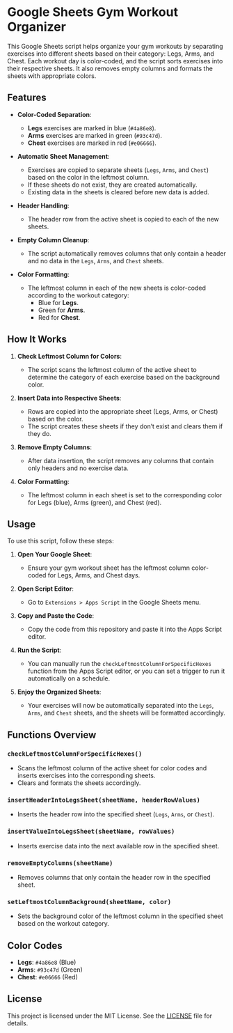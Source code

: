 # Google Sheets Gym Workout Organizer

This Google Sheets script helps organize your gym workouts by separating exercises into different sheets based on their category: Legs, Arms, and Chest. Each workout day is color-coded, and the script sorts exercises into their respective sheets. It also removes empty columns and formats the sheets with appropriate colors.

## Features

- **Color-Coded Separation**: 
  - **Legs** exercises are marked in blue (`#4a86e8`).
  - **Arms** exercises are marked in green (`#93c47d`).
  - **Chest** exercises are marked in red (`#e06666`).
  
- **Automatic Sheet Management**:
  - Exercises are copied to separate sheets (`Legs`, `Arms`, and `Chest`) based on the color in the leftmost column.
  - If these sheets do not exist, they are created automatically.
  - Existing data in the sheets is cleared before new data is added.
  
- **Header Handling**:
  - The header row from the active sheet is copied to each of the new sheets.
  
- **Empty Column Cleanup**:
  - The script automatically removes columns that only contain a header and no data in the `Legs`, `Arms`, and `Chest` sheets.

- **Color Formatting**:
  - The leftmost column in each of the new sheets is color-coded according to the workout category:
    - Blue for **Legs**.
    - Green for **Arms**.
    - Red for **Chest**.

## How It Works

1. **Check Leftmost Column for Colors**: 
   - The script scans the leftmost column of the active sheet to determine the category of each exercise based on the background color.
   
2. **Insert Data into Respective Sheets**:
   - Rows are copied into the appropriate sheet (Legs, Arms, or Chest) based on the color.
   - The script creates these sheets if they don’t exist and clears them if they do.

3. **Remove Empty Columns**:
   - After data insertion, the script removes any columns that contain only headers and no exercise data.
   
4. **Color Formatting**:
   - The leftmost column in each sheet is set to the corresponding color for Legs (blue), Arms (green), and Chest (red).

## Usage

To use this script, follow these steps:

1. **Open Your Google Sheet**:
   - Ensure your gym workout sheet has the leftmost column color-coded for Legs, Arms, and Chest days.
   
2. **Open Script Editor**:
   - Go to `Extensions > Apps Script` in the Google Sheets menu.

3. **Copy and Paste the Code**:
   - Copy the code from this repository and paste it into the Apps Script editor.

4. **Run the Script**:
   - You can manually run the `checkLeftmostColumnForSpecificHexes` function from the Apps Script editor, or you can set a trigger to run it automatically on a schedule.

5. **Enjoy the Organized Sheets**:
   - Your exercises will now be automatically separated into the `Legs`, `Arms`, and `Chest` sheets, and the sheets will be formatted accordingly.

## Functions Overview

### `checkLeftmostColumnForSpecificHexes()`
- Scans the leftmost column of the active sheet for color codes and inserts exercises into the corresponding sheets.
- Clears and formats the sheets accordingly.

### `insertHeaderIntoLegsSheet(sheetName, headerRowValues)`
- Inserts the header row into the specified sheet (`Legs`, `Arms`, or `Chest`).

### `insertValueIntoLegsSheet(sheetName, rowValues)`
- Inserts exercise data into the next available row in the specified sheet.

### `removeEmptyColumns(sheetName)`
- Removes columns that only contain the header row in the specified sheet.

### `setLeftmostColumnBackground(sheetName, color)`
- Sets the background color of the leftmost column in the specified sheet based on the workout category.

## Color Codes

- **Legs**: `#4a86e8` (Blue)
- **Arms**: `#93c47d` (Green)
- **Chest**: `#e06666` (Red)

## License

This project is licensed under the MIT License. See the [LICENSE](LICENSE) file for details.
